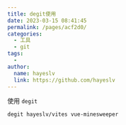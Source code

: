 ```yaml
---
title: degit使用
date: 2023-03-15 08:41:45
permalink: /pages/acf2d0/
categories:
  - 工具
  - git
tags:
  - 
author: 
  name: hayeslv
  link: https://github.com/hayeslv
---
```

使用 `degit`

```bash
degit hayeslv/vites vue-minesweeper
```

